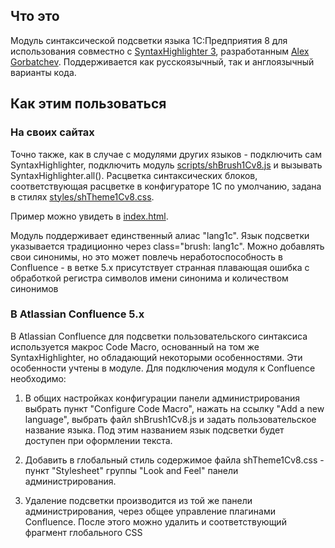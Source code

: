 ## Что это
Модуль синтаксической подсветки языка 1С:Предприятия 8 для использования совместно с [SyntaxHighlighter 3](https://github.com/syntaxhighlighter),
разработанным [Alex Gorbatchev](http://alexgorbatchev.com). Поддерживается как русскоязычный, так и англоязычный варианты кода.

## Как этим пользоваться

### На своих сайтах
Точно также, как в случае с модулями других языков - подключить сам SyntaxHighlighter, подключить модуль 
[scripts/shBrush1Cv8.js](scripts/shBrush1Cv8.js) и вызывать SyntaxHighlighter.all(). 
Расцветка синтаксических блоков, соответствующая расцветке в конфигураторе 1С по умолчанию, задана в стилях 
[styles/shTheme1Cv8.css](styles/shTheme1Cv8.css).

Пример можно увидеть в [index.html](index.html). 

Модуль поддерживает единственный алиас "lang1c". Язык подсветки указывается традиционно через class="brush: lang1c".
Можно добавлять свои синонимы, но это может повлечь неработоспособность в Confluence - в ветке 5.x присутствует странная 
плавающая ошибка с обработкой регистра символов имени синонима и количеством синонимов

### В Atlassian Confluence 5.x
В Atlassian Confluence для подсветки пользовательского синтаксиса используется макрос Code Macro, основанный на
том же SyntaxHighlighter, но обладающий некоторыми особенностями. Эти особенности учтены в модуле.
Для подключения модуля к Confluence необходимо:

1. В общих настройках конфигурации панели администрирования выбрать пункт "Configure Code Macro", нажать на ссылку 
"Add a new language", выбрать файл shBrush1Cv8.js и задать пользовательское название языка.
Под этим названием язык подсветки будет доступен при оформлении текста.

2. Добавить в глобальный стиль содержимое файла shTheme1Cv8.css - пункт "Stylesheet" группы "Look and Feel"
панели администрирования.

3. Удаление подсветки производится из той же панели администрирования, через общее управление плагинами Confluence.
После этого можно удалить и соответствующий фрагмент глобального CSS
